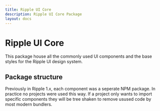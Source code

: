 ```yaml
---
title: Ripple UI Core
description: Ripple UI Core Package
layout: docs
---
```


# Ripple UI Core

This package house all the commonly used UI components and the base styles for the Ripple UI design system.


## Package structure

Previously in Ripple 1.x, each component was a seperate NPM package. In practice no projects were used this way. If a project only wants to import specific components they will be tree shaken to remove usused code by most modern bundlers.


